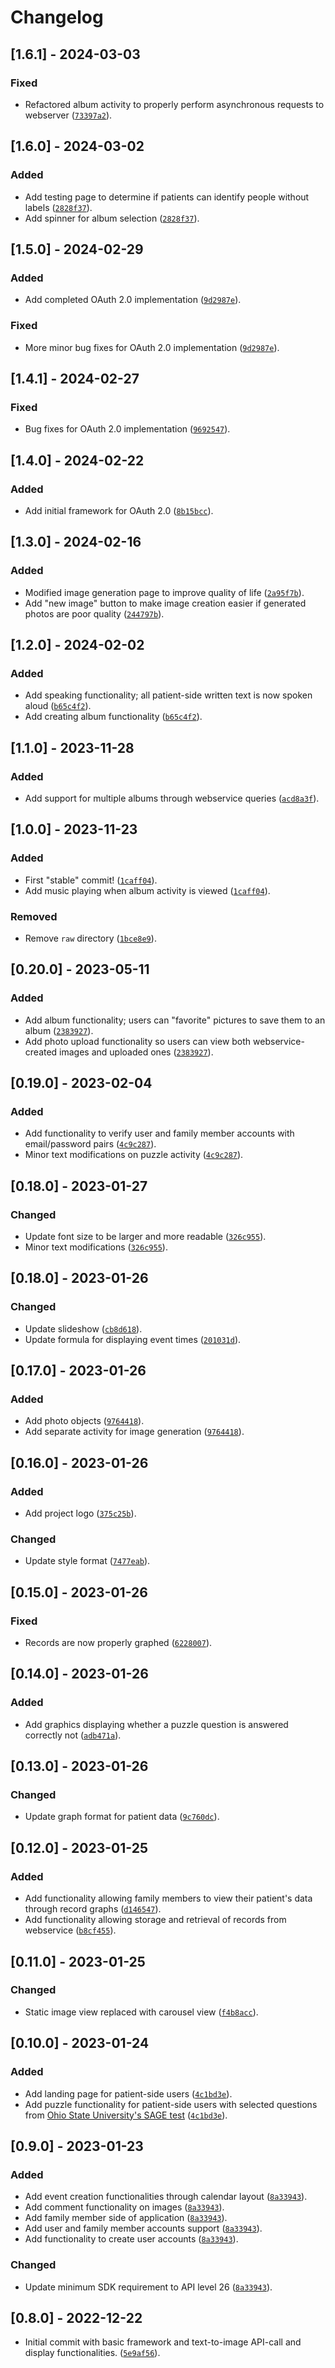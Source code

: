 

# Changelog

## [1.6.1] - 2024-03-03

### Fixed
- Refactored album activity to properly perform asynchronous requests to webserver ([`73397a2`](https://github.com/requiescat-2342/familiar-faces-app/commit/73397a2)). 

## [1.6.0] - 2024-03-02

### Added
- Add testing page to determine if patients can identify people without labels ([`2828f37`](https://github.com/requiescat-2342/familiar-faces-app/commit/2828f37)). 
- Add spinner for album selection ([`2828f37`](https://github.com/requiescat-2342/familiar-faces-app/commit/2828f37)). 

## [1.5.0] - 2024-02-29

### Added
- Add completed OAuth 2.0 implementation ([`9d2987e`](https://github.com/requiescat-2342/familiar-faces-app/commit/9d2987e)). 

### Fixed
- More minor bug fixes for OAuth 2.0 implementation ([`9d2987e`](https://github.com/requiescat-2342/familiar-faces-app/commit/9d2987e)). 

## [1.4.1] - 2024-02-27

### Fixed

- Bug fixes for OAuth 2.0 implementation ([`9692547`](https://github.com/requiescat-2342/familiar-faces-app/commit/9692547)). 

## [1.4.0] - 2024-02-22

### Added
- Add initial framework for OAuth 2.0 ([`8b15bcc`](https://github.com/requiescat-2342/familiar-faces-app/commit/8b15bcc)). 

## [1.3.0] - 2024-02-16

### Added
- Modified image generation page to improve quality of life ([`2a95f7b`](https://github.com/requiescat-2342/familiar-faces-app/commit/2a95f7b)). 
- Add "new image" button to make image creation easier if generated photos are poor quality ([`244797b`](https://github.com/requiescat-2342/familiar-faces-app/commit/244797b)). 

## [1.2.0] - 2024-02-02 

### Added
- Add speaking functionality; all patient-side written text is now spoken aloud ([`b65c4f2`](https://github.com/requiescat-2342/familiar-faces-app/commit/b65c4f2)). 
- Add creating album functionality ([`b65c4f2`](https://github.com/requiescat-2342/familiar-faces-app/commit/b65c4f2)). 

## [1.1.0] - 2023-11-28

### Added
- Add support for multiple albums through webservice queries ([`acd8a3f`](https://github.com/requiescat-2342/familiar-faces-app/commit/acd8a3f)). 

## [1.0.0] - 2023-11-23

### Added
- First "stable" commit! ([`1caff04`](https://github.com/requiescat-2342/familiar-faces-app/commit/1caff04)). 
- Add music playing when album activity is viewed ([`1caff04`](https://github.com/requiescat-2342/familiar-faces-app/commit/1caff04)). 

### Removed
- Remove `raw` directory ([`1bce8e9`](https://github.com/requiescat-2342/familiar-faces-app/commit/1bce8e9)). 

## [0.20.0] - 2023-05-11
### Added
- Add album functionality; users can "favorite" pictures to save them to an album ([`2383927`](https://github.com/requiescat-2342/familiar-faces-app/commit/2383927)). 
- Add photo upload functionality so users can view both webservice-created images and uploaded ones ([`2383927`](https://github.com/requiescat-2342/familiar-faces-app/commit/2383927)). 

## [0.19.0] - 2023-02-04

### Added
- Add functionality to verify user and family member accounts with email/password pairs ([`4c9c287`](https://github.com/requiescat-2342/familiar-faces-app/commit/4c9c287)). 
- Minor text modifications on puzzle activity ([`4c9c287`](https://github.com/requiescat-2342/familiar-faces-app/commit/4c9c287)). 

## [0.18.0] - 2023-01-27

### Changed
- Update font size to be larger and more readable ([`326c955`](https://github.com/requiescat-2342/familiar-faces-app/commit/326c955)). 
- Minor text modifications ([`326c955`](https://github.com/requiescat-2342/familiar-faces-app/commit/326c955)). 

## [0.18.0] - 2023-01-26

### Changed
- Update slideshow ([`cb8d618`](https://github.com/requiescat-2342/familiar-faces-app/commit/cb8d618)). 
- Update formula for displaying event times ([`201031d`](https://github.com/requiescat-2342/familiar-faces-app/commit/201031d)). 

## [0.17.0] - 2023-01-26

### Added 
- Add photo objects ([`9764418`](https://github.com/requiescat-2342/familiar-faces-app/commit/9764418)). 
- Add separate activity for image generation ([`9764418`](https://github.com/requiescat-2342/familiar-faces-app/commit/9764418)). 

## [0.16.0] - 2023-01-26

### Added
- Add project logo ([`375c25b`](https://github.com/requiescat-2342/familiar-faces-app/commit/375c25b)). 

### Changed
- Update style format ([`7477eab`](https://github.com/requiescat-2342/familiar-faces-app/commit/7477eab)). 

## [0.15.0] - 2023-01-26

### Fixed
- Records are now properly graphed ([`6228007`](https://github.com/requiescat-2342/familiar-faces-app/commit/6228007)). 

## [0.14.0] - 2023-01-26

### Added
- Add graphics displaying whether a puzzle question is answered correctly not ([`adb471a`](https://github.com/requiescat-2342/familiar-faces-app/commit/adb471a)). 

## [0.13.0] - 2023-01-26

### Changed
- Update graph format for patient data ([`9c760dc`](https://github.com/requiescat-2342/familiar-faces-app/commit/9c760dc)). 

## [0.12.0] - 2023-01-25

### Added
- Add functionality allowing family members to view their patient's data through record graphs ([`d146547`](https://github.com/requiescat-2342/familiar-faces-app/commit/d146547)). 
- Add functionality allowing storage and retrieval of records from webservice ([`b8cf455`](https://github.com/requiescat-2342/familiar-faces-app/commit/b8cf455)). 

## [0.11.0] - 2023-01-25

### Changed
- Static image view replaced with carousel view ([`f4b8acc`](https://github.com/requiescat-2342/familiar-faces-app/commit/f4b8acc)). 
 

## [0.10.0] - 2023-01-24

### Added
- Add landing page for patient-side users ([`4c1bd3e`](https://github.com/requiescat-2342/familiar-faces-app/commit/4c1bd3e)). 
- Add puzzle functionality for patient-side users with selected questions from [Ohio State University's SAGE test](https://wexnermedical.osu.edu/brain-spine-neuro/memory-disorders/sage) ([`4c1bd3e`](https://github.com/requiescat-2342/familiar-faces-app/commit/4c1bd3e)). 

## [0.9.0] - 2023-01-23

### Added
- Add event creation functionalities through calendar layout ([`8a33943`](https://github.com/requiescat-2342/familiar-faces-app/commit/8a33943)). 
- Add comment functionality on images ([`8a33943`](https://github.com/requiescat-2342/familiar-faces-app/commit/8a33943)). 
- Add family member side of application ([`8a33943`](https://github.com/requiescat-2342/familiar-faces-app/commit/8a33943)). 
- Add user and family member accounts support ([`8a33943`](https://github.com/requiescat-2342/familiar-faces-app/commit/8a33943)). 
- Add functionality to create user accounts ([`8a33943`](https://github.com/requiescat-2342/familiar-faces-app/commit/8a33943)). 

### Changed
- Update minimum SDK requirement to API level 26 ([`8a33943`](https://github.com/requiescat-2342/familiar-faces-app/commit/8a33943)). 

## [0.8.0] - 2022-12-22

- Initial commit with basic framework and text-to-image API-call and display functionalities. ([`5e9af56`](https://github.com/requiescat-2342/familiar-faces-app/commit/5e9af56)). 
